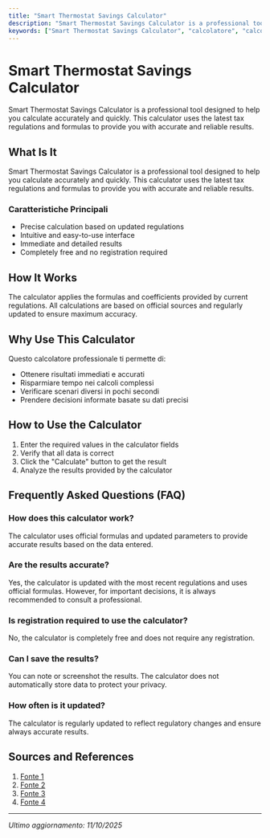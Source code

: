 ```yaml
---
title: "Smart Thermostat Savings Calculator"
description: "Smart Thermostat Savings Calculator is a professional tool designed to help you calculate accurately and quickly. This calculator uses the latest tax regulations and formulas to provide you with accurate and reliable results."
keywords: ["Smart Thermostat Savings Calculator", "calcolatore", "calcolo online"]
---
```


# Smart Thermostat Savings Calculator

Smart Thermostat Savings Calculator is a professional tool designed to help you calculate accurately and quickly. This calculator uses the latest tax regulations and formulas to provide you with accurate and reliable results.

## What Is It

Smart Thermostat Savings Calculator is a professional tool designed to help you calculate accurately and quickly. This calculator uses the latest tax regulations and formulas to provide you with accurate and reliable results.

### Caratteristiche Principali

- Precise calculation based on updated regulations
- Intuitive and easy-to-use interface
- Immediate and detailed results
- Completely free and no registration required

## How It Works

The calculator applies the formulas and coefficients provided by current regulations. All calculations are based on official sources and regularly updated to ensure maximum accuracy.

## Why Use This Calculator

Questo calcolatore professionale ti permette di:

- Ottenere risultati immediati e accurati
- Risparmiare tempo nei calcoli complessi
- Verificare scenari diversi in pochi secondi
- Prendere decisioni informate basate su dati precisi

## How to Use the Calculator

1. Enter the required values in the calculator fields
2. Verify that all data is correct
3. Click the "Calculate" button to get the result
4. Analyze the results provided by the calculator

## Frequently Asked Questions (FAQ)

### How does this calculator work?

The calculator uses official formulas and updated parameters to provide accurate results based on the data entered.

### Are the results accurate?

Yes, the calculator is updated with the most recent regulations and uses official formulas. However, for important decisions, it is always recommended to consult a professional.

### Is registration required to use the calculator?

No, the calculator is completely free and does not require any registration.

### Can I save the results?

You can note or screenshot the results. The calculator does not automatically store data to protect your privacy.

### How often is it updated?

The calculator is regularly updated to reflect regulatory changes and ensure always accurate results.

## Sources and References

1. [Fonte 1](https://support.google.com/googlenest/answer/9241995?hl=en)
2. [Fonte 2](https://webapps.copeland.com/sensi-savings-calculatorv1/?_gl=1*1mtxl6d*_gcl_au*MTE4NjU4MzQyNS4xNzEzODc5NzUw*_ga*MzgxOTI2NjUwLjE3MTM4Nzk3NTE.*_ga_NW3KVPE6D0*MTcyMDE2ODA5MC40Mi4xLjE3MjAxNzY1NDMuMC4wLjA.)
3. [Fonte 3](https://www.energyearth.com/product/calculatesavings/nest-3rd-generation)
4. [Fonte 4](https://www.energystar.gov/products/heating_cooling/guide/savings-calculator/standalone)

---

*Ultimo aggiornamento: 11/10/2025*
